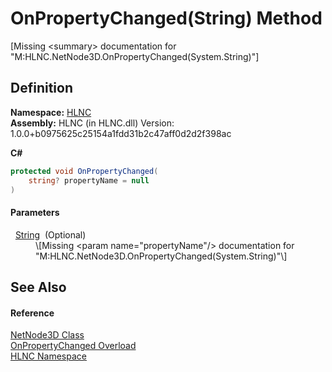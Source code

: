 # OnPropertyChanged(String) Method


\[Missing &lt;summary&gt; documentation for "M:HLNC.NetNode3D.OnPropertyChanged(System.String)"\]



## Definition
**Namespace:** <a href="N_HLNC">HLNC</a>  
**Assembly:** HLNC (in HLNC.dll) Version: 1.0.0+b0975625c25154a1fdd31b2c47aff0d2d2f398ac

**C#**
``` C#
protected void OnPropertyChanged(
	string? propertyName = null
)
```



#### Parameters
<dl><dt>  <a href="https://learn.microsoft.com/dotnet/api/system.string" target="_blank" rel="noopener noreferrer">String</a>  (Optional)</dt><dd>\[Missing &lt;param name="propertyName"/&gt; documentation for "M:HLNC.NetNode3D.OnPropertyChanged(System.String)"\]</dd></dl>

## See Also


#### Reference
<a href="T_HLNC_NetNode3D">NetNode3D Class</a>  
<a href="Overload_HLNC_NetNode3D_OnPropertyChanged">OnPropertyChanged Overload</a>  
<a href="N_HLNC">HLNC Namespace</a>  
